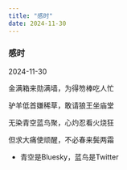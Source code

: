 ```yaml
---
title: "感时"
date: 2024-11-30
---
```

### 感时

2024-11-30

金满箱来勋满墙，为得笏棒吃人忙

驴羊低首嫌稀草，敢请狼王坐庙堂

无染青空蓝鸟聚，心灼忍看火烧狂

但求大痛使顽醒，不必春来鬓两霜

* 青空是Bluesky，蓝鸟是Twitter